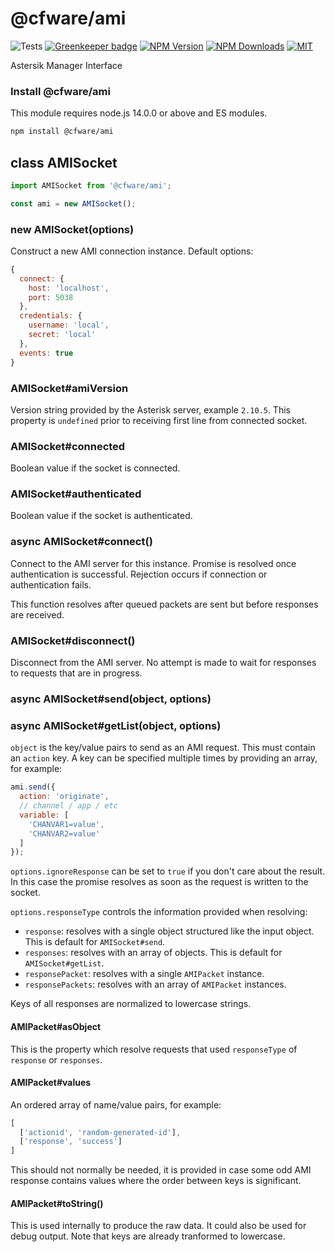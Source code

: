 # @cfware/ami

![Tests][tests-status]
[![Greenkeeper badge][gk-image]](https://greenkeeper.io/)
[![NPM Version][npm-image]][npm-url]
[![NPM Downloads][downloads-image]][downloads-url]
[![MIT][license-image]](LICENSE)

Astersik Manager Interface

### Install @cfware/ami

This module requires node.js 14.0.0 or above and ES modules.

```sh
npm install @cfware/ami
```

## class AMISocket

```js
import AMISocket from '@cfware/ami';

const ami = new AMISocket();
```

### new AMISocket(options)

Construct a new AMI connection instance.  Default options:
```js
{
  connect: {
    host: 'localhost',
    port: 5038
  },
  credentials: {
    username: 'local',
    secret: 'local'
  },
  events: true
}
```

### AMISocket#amiVersion

Version string provided by the Asterisk server, example `2.10.5`.
This property is `undefined` prior to receiving first line from connected
socket.

### AMISocket#connected

Boolean value if the socket is connected.

### AMISocket#authenticated

Boolean value if the socket is authenticated.

### async AMISocket#connect()

Connect to the AMI server for this instance.  Promise is resolved once authentication is
successful.  Rejection occurs if connection or authentication fails.

This function resolves after queued packets are sent but before responses are received.

### AMISocket#disconnect()

Disconnect from the AMI server.  No attempt is made to wait for responses to requests that
are in progress.

### async AMISocket#send(object, options)
### async AMISocket#getList(object, options)

`object` is the key/value pairs to send as an AMI request.  This must contain an `action` key.
A key can be specified multiple times by providing an array, for example:
```js
ami.send({
  action: 'originate',
  // channel / app / etc
  variable: [
    'CHANVAR1=value',
    'CHANVAR2=value'
  ]
});
```

`options.ignoreResponse` can be set to `true` if you don't care about the result.  In this
case the promise resolves as soon as the request is written to the socket.

`options.responseType` controls the information provided when resolving:
* `response`: resolves with a single object structured like the input object.  This is default for `AMISocket#send`.
* `responses`: resolves with an array of objects.  This is default for `AMISocket#getList`.
* `responsePacket`: resolves with a single `AMIPacket` instance.
* `responsePackets`: resolves with an array of `AMIPacket` instances.

Keys of all responses are normalized to lowercase strings.

#### AMIPacket#asObject

This is the property which resolve requests that used `responseType` of `response` or `responses`.

#### AMIPacket#values

An ordered array of name/value pairs, for example:
```js
[
  ['actionid', 'random-generated-id'],
  ['response', 'success']
]
```

This should not normally be needed, it is provided in case some odd AMI response contains
values where the order between keys is significant.

#### AMIPacket#toString()

This is used internally to produce the raw data.  It could also be used for debug output.
Note that keys are already tranformed to lowercase.

[npm-image]: https://img.shields.io/npm/v/@cfware/ami.svg
[npm-url]: https://npmjs.org/package/@cfware/ami
[tests-status]: https://github.com/cfware/ami/workflows/Tests/badge.svg
[gk-image]: https://badges.greenkeeper.io/cfware/ami.svg
[downloads-image]: https://img.shields.io/npm/dm/@cfware/ami.svg
[downloads-url]: https://npmjs.org/package/@cfware/ami
[license-image]: https://img.shields.io/npm/l/@cfware/ami.svg
